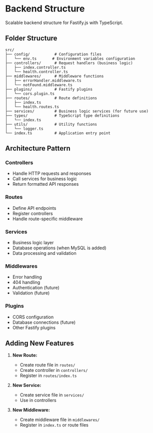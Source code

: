 # Backend Structure

Scalable backend structure for Fastify.js with TypeScript.

## Folder Structure

```
src/
├── config/           # Configuration files
│   └── env.ts       # Environment variables configuration
├── controllers/      # Request handlers (business logic)
│   ├── index.controller.ts
│   └── health.controller.ts
├── middlewares/      # Middleware functions
│   ├── errorHandler.middleware.ts
│   └── notFound.middleware.ts
├── plugins/          # Fastify plugins
│   └── cors.plugin.ts
├── routes/           # Route definitions
│   ├── index.ts
│   └── health.routes.ts
├── services/         # Business logic services (for future use)
├── types/            # TypeScript type definitions
│   └── index.ts
├── utils/            # Utility functions
│   └── logger.ts
└── index.ts          # Application entry point
```

## Architecture Pattern

### Controllers
- Handle HTTP requests and responses
- Call services for business logic
- Return formatted API responses

### Routes
- Define API endpoints
- Register controllers
- Handle route-specific middleware

### Services
- Business logic layer
- Database operations (when MySQL is added)
- Data processing and validation

### Middlewares
- Error handling
- 404 handling
- Authentication (future)
- Validation (future)

### Plugins
- CORS configuration
- Database connections (future)
- Other Fastify plugins

## Adding New Features

1. **New Route:**
   - Create route file in `routes/`
   - Create controller in `controllers/`
   - Register in `routes/index.ts`

2. **New Service:**
   - Create service file in `services/`
   - Use in controllers

3. **New Middleware:**
   - Create middleware file in `middlewares/`
   - Register in `index.ts` or route files
